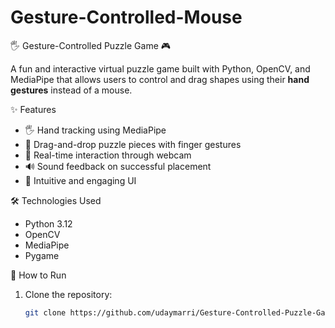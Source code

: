 # Gesture-Controlled-Mouse
 🖐️ Gesture-Controlled Puzzle Game 🎮

A fun and interactive virtual puzzle game built with Python, OpenCV, and MediaPipe that allows users to control and drag shapes using their **hand gestures** instead of a mouse.

 ✨ Features
- 🖐 Hand tracking using MediaPipe
- 🧩 Drag-and-drop puzzle pieces with finger gestures
- 🎯 Real-time interaction through webcam
- 🔊 Sound feedback on successful placement
- 🎨 Intuitive and engaging UI

 🛠 Technologies Used
- Python 3.12
- OpenCV
- MediaPipe
- Pygame

🚀 How to Run
1. Clone the repository:
   ```bash
   git clone https://github.com/udaymarri/Gesture-Controlled-Puzzle-Game.git
